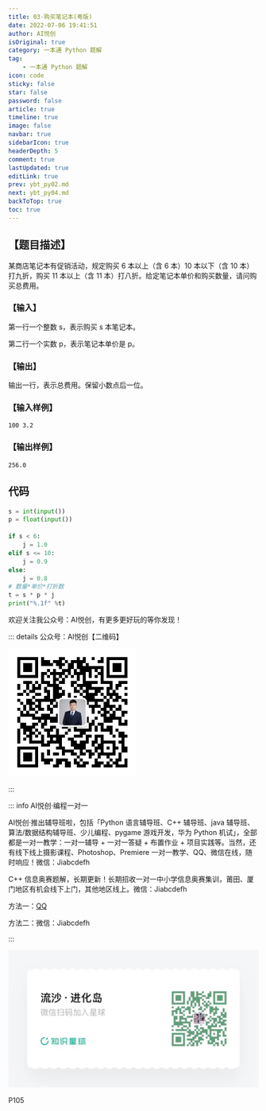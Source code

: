 ```yaml
---
title: 03-购买笔记本(粤版)
date: 2022-07-06 19:41:51
author: AI悦创
isOriginal: true
category: 一本通 Python 题解
tag:
    - 一本通 Python 题解
icon: code
sticky: false
star: false
password: false
article: true
timeline: true
image: false
navbar: true
sidebarIcon: true
headerDepth: 5
comment: true
lastUpdated: true
editLink: true
prev: ybt_py02.md
next: ybt_py04.md
backToTop: true
toc: true
---
```


## 【题目描述】

某商店笔记本有促销活动，规定购买 6 本以上（含 6 本）10 本以下（含 10 本）打九折，购买 11 本以上（含 11 本）打八折。给定笔记本单价和购买数量，请问购买总费用。

### 【输入】

第一行一个整数 s，表示购买 s 本笔记本。

第二行一个实数 p，表示笔记本单价是 p。

### 【输出】

输出一行，表示总费用。保留小数点后一位。

### 【输入样例】

```
100 3.2
```

### 【输出样例】

```
256.0
```

## 代码

```python
s = int(input())
p = float(input())

if s < 6:
    j = 1.0
elif s <= 10:
    j = 0.9
else:
    j = 0.8
# 数量*单价*打折数
t = s * p * j
print("%.1f" %t)
```

欢迎关注我公众号：AI悦创，有更多更好玩的等你发现！

::: details 公众号：AI悦创【二维码】

![](/gzh.jpg)

:::

::: info AI悦创·编程一对一

AI悦创·推出辅导班啦，包括「Python 语言辅导班、C++ 辅导班、java 辅导班、算法/数据结构辅导班、少儿编程、pygame 游戏开发，华为 Python 机试」，全部都是一对一教学：一对一辅导 + 一对一答疑 + 布置作业 + 项目实践等。当然，还有线下线上摄影课程、Photoshop、Premiere 一对一教学、QQ、微信在线，随时响应！微信：Jiabcdefh

C++ 信息奥赛题解，长期更新！长期招收一对一中小学信息奥赛集训，莆田、厦门地区有机会线下上门，其他地区线上。微信：Jiabcdefh

方法一：[QQ](http://wpa.qq.com/msgrd?v=3&uin=1432803776&site=qq&menu=yes)

方法二：微信：Jiabcdefh

:::

![](/zsxq.jpg)

P105



